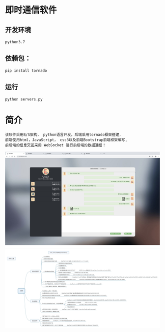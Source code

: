 # 即时通信软件

## 开发环境
    python3.7
## 依赖包：
    pip install tornado

## 运行
    python servers.py
    
# 简介
    该软件采用B/S架构， python语言开发。后端采用tornado框架搭建， 
    前端使用html，JavaScript， css3以及前端Bootstrap前端框架编写,
    前后端的信息交互采用 WebSocket 进行前后端的数据通信！
![](https://github.com/xiaojie0202/WebSocketChat/blob/master/static/img/1.jpg)
![](https://github.com/xiaojie0202/WebSocketChat/blob/master/static/img/2.jpg)
